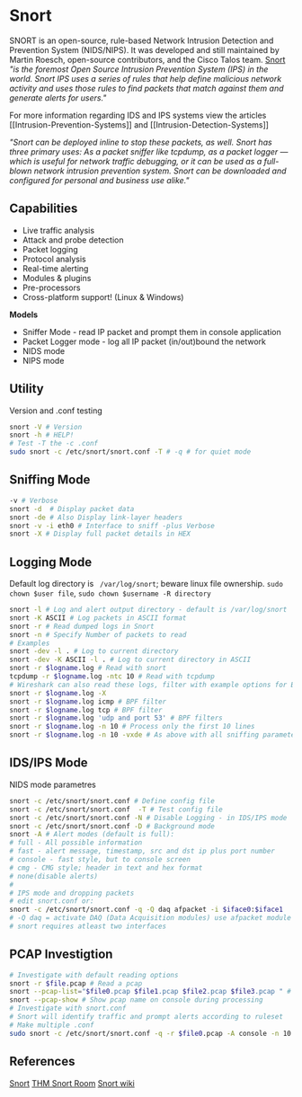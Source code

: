 # Snort
SNORT is an open-source, rule-based Network Intrusion Detection and Prevention System (NIDS/NIPS). It was developed and still maintained by Martin Roesch, open-source contributors, and the Cisco Talos team. [Snort](https://www.snort.org/) *"is the foremost Open Source Intrusion Prevention System (IPS) in the world. Snort IPS uses a series of rules that help define malicious network activity and uses those rules to find packets that match against them and generate alerts for users."*

For more information regarding IDS and IPS systems view the articles [[Intrusion-Prevention-Systems]] and [[Intrusion-Detection-Systems]]

*"Snort can be deployed inline to stop these packets, as well. Snort has three primary uses: As a packet sniffer like tcpdump, as a packet logger — which is useful for network traffic debugging, or it can be used as a full-blown network intrusion prevention system. Snort can be downloaded and configured for personal and business use alike."*

## Capabilities
-   Live traffic analysis
-   Attack and probe detection
-   Packet logging
-   Protocol analysis
-   Real-time alerting
-   Modules & plugins
-   Pre-processors
-   Cross-platform support! (Linux & Windows)

**Models**
- Sniffer Mode -  read IP packet and prompt them in console application
- Packet Logger mode - log all IP packet (in/out)bound the network
- NIDS mode
- NIPS mode

## Utility

Version and .conf testing
```bash
snort -V # Version
snort -h # HELP!
# Test -T the -c .conf
sudo snort -c /etc/snort/snort.conf -T # -q # for quiet mode
```

## Sniffing Mode 
```bash
-v # Verbose
snort -d  # Display packet data
snort -de # Also Display link-layer headers
snort -v -i eth0 # Interface to sniff -plus Verbose
snort -X # Display full packet details in HEX
```

## Logging Mode

Default log directory is ` /var/log/snort`; beware linux file ownership.
`sudo chown $user file`, `sudo chown $username -R directory`

```bash 
snort -l # Log and alert output directory - default is /var/log/snort
snort -K ASCII # Log packets in ASCII format
snort -r # Read dumped logs in Snort
snort -n # Specify Number of packets to read
# Examples
snort -dev -l . # Log to current directory
snort -dev -K ASCII -l . # Log to current directory in ASCII
snort -r $logname.log # Read with snort
tcpdump -r $logname.log -ntc 10 # Read with tcpdump
# Wireshark can also read these logs, filter with example options for BPF:
snort -r $logname.log -X 
snort -r $logname.log icmp # BPF filter
snort -r $logname.log tcp # BPF filter
snort -r $logname.log 'udp and port 53' # BPF filters
snort -r $logname.log -n 10 # Process only the first 10 lines
snort -r $logname.log -n 10 -vxde # As above with all sniffing parameters
```

## IDS/IPS Mode

NIDS mode parametres
```bash
snort -c /etc/snort/snort.conf # Define config file
snort -c /etc/snort/snort.conf  -T # Test config file
snort -c /etc/snort/snort.conf -N # Disable Logging - in IDS/IPS mode
snort -c /etc/snort/snort.conf -D # Background mode
snort -A # Alert modes (default is full):
# full - All possible information 
# fast - alert message, timestamp, src and dst ip plus port number 
# console - fast style, but to console screen 
# cmg - CMG style; header in text and hex format
# none(disable alerts)
# 
# IPS mode and dropping packets
# edit snort.conf or:
snort -c /etc/snort/snort.conf -q -Q daq afpacket -i $iface0:$iface1
# -Q daq = activate DAQ (Data Acquisition modules) use afpacket module
# snort requires atleast two interfaces
```

## PCAP Investigtion 

```bash
# Investigate with default reading options
snort -r $file.pcap # Read a pcap
snort --pcap-list="$file0.pcap $file1.pcap $file2.pcap $file3.pcap " # space sperated pcap list
snort --pcap-show # Show pcap name on console during processing
# Investigate with snort.conf
# Snort will identify traffic and prompt alerts according to ruleset
# Make multiple .conf
sudo snort -c /etc/snort/snort.conf -q -r $file0.pcap -A console -n 10
```

## References

[Snort](https://www.snort.org/)
[THM Snort Room](https://tryhackme.com/room/snort)
[Snort wiki](https://en.wikipedia.org/wiki/Snort_(software))